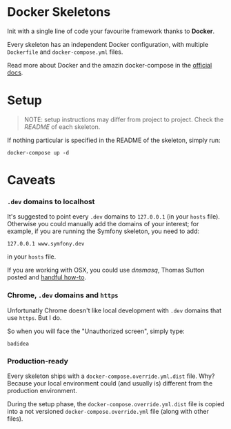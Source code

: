 Docker Skeletons
================

Init with a single line of code your favourite framework thanks to **Docker**.

Every skeleton has an independent Docker configuration, with multiple `Dockerfile` and `docker-compose.yml` files.

Read more about Docker and the amazin docker-compose in the [official docs](https://docs.docker.com/get-started/). 


# Setup

> NOTE: setup instructions may differ from project to project. Check the *README* of each skeleton.

If nothing particular is specified in the README of the skeleton, simply run:

```
docker-compose up -d
```

# Caveats

### `.dev` domains to localhost

It's suggested to point every `.dev` domains to `127.0.0.1` (in your `hosts` file).
Otherwise you could manually add the domains of your interest; for example, if you are running the Symfony skeleton, you need to add:
```
127.0.0.1 www.symfony.dev
```
in your `hosts` file.

If you are working with OSX, you could use *dnsmasq*, Thomas Sutton posted and [handful how-to](https://passingcuriosity.com/2013/dnsmasq-dev-osx/).


### Chrome, `.dev` domains and `https`

Unfortunatly Chrome doesn't like local development with `.dev` domains that use `https`. But I do.

So when you will face the "Unauthorized screen", simply type:
```
badidea
```

### Production-ready

Every skeleton ships with a `docker-compose.override.yml.dist` file. Why? Because your local environment could
(and usually is) different from the production environment.

During the setup phase, the `docker-compose.override.yml.dist` file is copied into a not versioned `docker-compose.override.yml` file (along with other files).